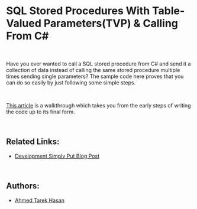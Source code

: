 # SQL Stored Procedures With Table-Valued Parameters(TVP) & Calling From C#

<br/>

Have you ever wanted to call a SQL stored procedure from C# and send it a collection of data instead of calling the same stored procedure multiple times sending single parameters? The sample code here proves that you can do so easily by just following some simple steps.

<br/>

[This article](http://developmentsimplyput.blogspot.com/2012/10/sql-stored-procedures-with-table-valued.html) is a walkthrough which takes you from the early steps of writing the code up to its final form.

<br/>

## Related Links:
* [Development Simply Put Blog Post](http://developmentsimplyput.blogspot.com/2012/10/sql-stored-procedures-with-table-valued.html)

<br/>

## Authors:
* [Ahmed Tarek Hasan](https://linkedin.com/in/atarekhasan)

